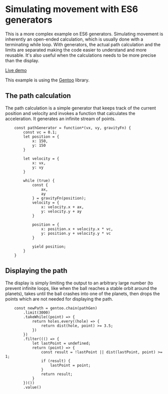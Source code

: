 # Simulating movement with ES6 generators

This is a more complex example on ES6 generators. Simulating movement is inherently an open-ended calculation, which is
usually done with a terminating while loop. With generators, the actual path calculation and the limits are separated
making the code easier to understand and more reusable. It's also useful when the calculations needs to be more precise
than the display.

[Live demo](http://sashee.github.io/simulating-movement-with-es6-generators/)

This example is using the [Gentoo](https://github.com/sashee/gentoo) library.

## The path calculation

The path calculation is a simple generator that keeps track of the current position and velocity and invokes a function
that calculates the acceleration. It generates an infinite stream of points.

```
	const pathGenerator = function*(vx, vy, gravityFn) {
		const vc = 0.1;
		let position = {
			x: 150,
			y: 150
		}

		let velocity = {
			x: vx,
			y: vy
		}

		while (true) {
			const {
				ax,
				ay
			} = gravityFn(position);
			velocity = {
				x: velocity.x + ax,
				y: velocity.y + ay
			}

			position = {
				x: position.x + velocity.x * vc,
				y: position.y + velocity.y * vc
			}

			yield position;
		}
	}
```

## Displaying the path

The display is simply limiting the output to an arbitrary large number (to prevent infinite loops, like when the ball
reaches a stable orbit around the planets), takes until the ball crashes into one of the planets, then drops the points
which are not needed for displaying the path.

```
	const newPath = gentoo.chain(pathGen)
		.limit(3000)
		.takeWhile((point) => {
			return holes.every((hole) => {
				return dist(hole, point) >= 3.5;
			})
		})
		.filter((() => {
			let lastPoint = undefined;
			return (point) => {
				const result = !lastPoint || dist(lastPoint, point) >= 1;
				if (result) {
					lastPoint = point;
				}
				return result;
			}
		})())
		.value()
```
